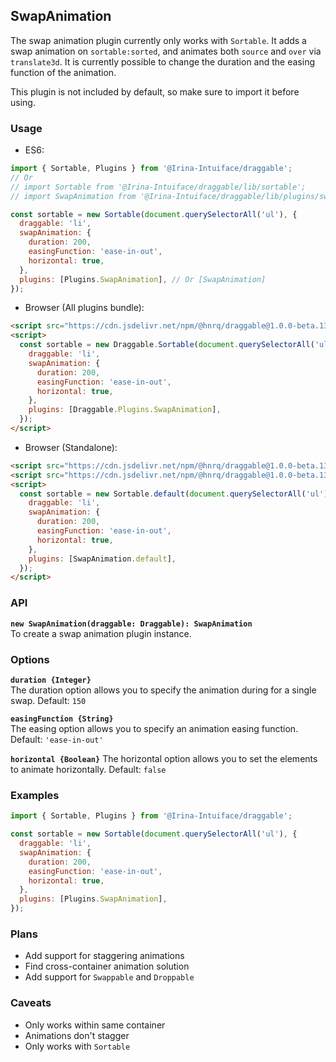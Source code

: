 ## SwapAnimation

The swap animation plugin currently only works with `Sortable`. It adds a swap animation on `sortable:sorted`,
and animates both `source` and `over` via `translate3d`. It is currently possible to change the duration and
the easing function of the animation.

This plugin is not included by default, so make sure to import it before using.

### Usage

- ES6:

```js
import { Sortable, Plugins } from '@Irina-Intuiface/draggable';
// Or
// import Sortable from '@Irina-Intuiface/draggable/lib/sortable';
// import SwapAnimation from '@Irina-Intuiface/draggable/lib/plugins/swap-animation';

const sortable = new Sortable(document.querySelectorAll('ul'), {
  draggable: 'li',
  swapAnimation: {
    duration: 200,
    easingFunction: 'ease-in-out',
    horizontal: true,
  },
  plugins: [Plugins.SwapAnimation], // Or [SwapAnimation]
});
```

- Browser (All plugins bundle):

```html
<script src="https://cdn.jsdelivr.net/npm/@hnrq/draggable@1.0.0-beta.13/lib/draggable.bundle.js"></script>
<script>
  const sortable = new Draggable.Sortable(document.querySelectorAll('ul'), {
    draggable: 'li',
    swapAnimation: {
      duration: 200,
      easingFunction: 'ease-in-out',
      horizontal: true,
    },
    plugins: [Draggable.Plugins.SwapAnimation],
  });
</script>
```

- Browser (Standalone):

```html
<script src="https://cdn.jsdelivr.net/npm/@hnrq/draggable@1.0.0-beta.13/lib/sortable.js"></script>
<script src="https://cdn.jsdelivr.net/npm/@hnrq/draggable@1.0.0-beta.13/lib/plugins/swap-animation.js"></script>
<script>
  const sortable = new Sortable.default(document.querySelectorAll('ul'), {
    draggable: 'li',
    swapAnimation: {
      duration: 200,
      easingFunction: 'ease-in-out',
      horizontal: true,
    },
    plugins: [SwapAnimation.default],
  });
</script>
```

### API

**`new SwapAnimation(draggable: Draggable): SwapAnimation`**  
To create a swap animation plugin instance.

### Options

**`duration {Integer}`**  
The duration option allows you to specify the animation during for a single swap. Default: `150`

**`easingFunction {String}`**  
The easing option allows you to specify an animation easing function. Default: `'ease-in-out'`

**`horizontal {Boolean}`**
The horizontal option allows you to set the elements to animate horizontally. Default: `false`

### Examples

```js
import { Sortable, Plugins } from '@Irina-Intuiface/draggable';

const sortable = new Sortable(document.querySelectorAll('ul'), {
  draggable: 'li',
  swapAnimation: {
    duration: 200,
    easingFunction: 'ease-in-out',
    horizontal: true,
  },
  plugins: [Plugins.SwapAnimation],
});
```

### Plans

- Add support for staggering animations
- Find cross-container animation solution
- Add support for `Swappable` and `Droppable`

### Caveats

- Only works within same container
- Animations don't stagger
- Only works with `Sortable`
